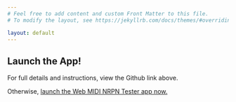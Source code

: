 ```yaml
---
# Feel free to add content and custom Front Matter to this file.
# To modify the layout, see https://jekyllrb.com/docs/themes/#overriding-theme-defaults

layout: default
---
```

## Launch the App!

For full details and instructions, view the Github link above.

Otherwise, [launch the Web MIDI NRPN Tester app now.](/app)

